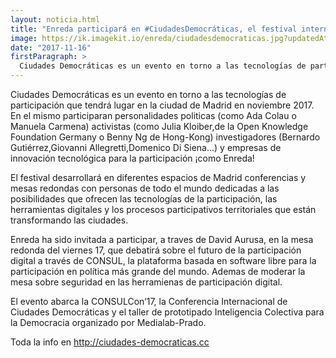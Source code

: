 ```yaml
---
layout: noticia.html
title: "Enreda participará en #CiudadesDemocráticas, el festival internacional de tecnológias de participación"
image: https://ik.imagekit.io/enreda/ciudadesdemocraticas.jpg?updatedAt=1700066879103
date: "2017-11-16"
firstParagraph: >
  Ciudades Democráticas es un evento en torno a las tecnologías de participación que tendrá lugar en la ciudad de Madrid en noviembre 2017. En el mismo patticiparan personalidades politicas (como Ada Colau o Manuela Carmena) activistas (como Julia Kloiber,de la Open Knowledge Foundation Germany o Benny Ng de Hong-Kong) investigadores (Bernardo Gutiérrez,Giovanni Allegretti,Domenico Di Siena...) y empresas de innovación tecnológica para la participación ¡como Enreda!
---
```


Ciudades Democráticas es un evento en torno a las tecnologías de participación que tendrá lugar en la ciudad de Madrid en noviembre 2017. En el mismo participaran personalidades politicas (como Ada Colau o Manuela Carmena) activistas (como Julia Kloiber,de la Open Knowledge Foundation Germany o Benny Ng de Hong-Kong) investigadores (Bernardo Gutiérrez,Giovanni Allegretti,Domenico Di Siena...) y empresas de innovación tecnológica para la participación ¡como Enreda!

El festival desarrollará en diferentes espacios de Madrid  conferencias y mesas redondas con personas de todo el mundo dedicadas a las posibilidades que ofrecen las tecnologías de la participación, las herramientas digitales y los procesos participativos territoriales que están transformando las ciudades.

Enreda ha sido invitada a participar, a traves de David Aurusa, en la mesa redonda  del viernes 17, que debatirá sobre el futuro de la participación digital a través de CONSUL, la plataforma basada en software libre para la participación en política más  grande del mundo. Ademas de moderar la mesa sobre seguridad en las herramienas de participación digital.

El evento abarca la CONSULCon’17, la Conferencia Internacional de Ciudades Democráticas y el taller de prototipado Inteligencia Colectiva para la Democracia organizado por Medialab-Prado. 

Toda la info en 
http://ciudades-democraticas.cc